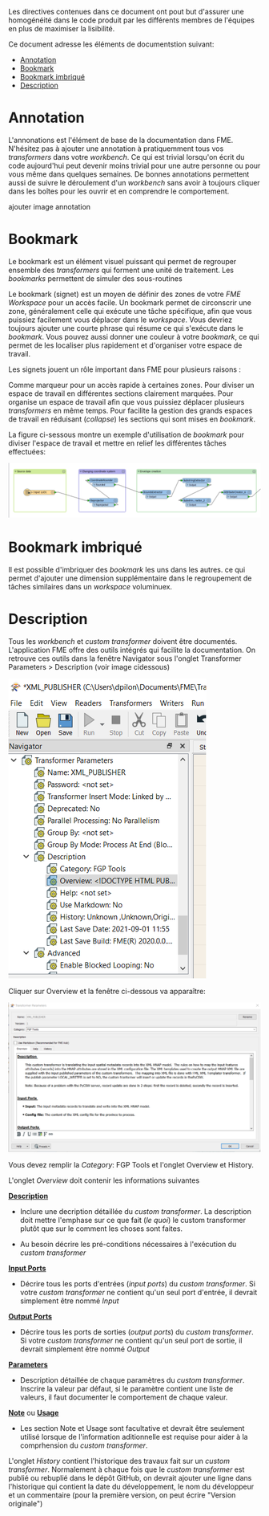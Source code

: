 Les directives contenues dans ce document ont pout but d'assurer une homogénéité dans le code produit par les différents membres de l'équipes en plus de maximiser la lisibilité.

Ce document adresse les éléments de documentstion suivant:

 - [Annotation](#Annotation)
 - [Bookmark](#Bookmark)
 - [Bookmark imbriqué](#Bookmark-imbriqué)
 - [Description](#Description)


# Annotation

L'annonations est l'élément de base de la documentation dans FME.  N'hésitez pas à ajouter une annotation à pratiquemment tous vos *transformers* dans votre *workbench*.  Ce qui est trivial lorsqu'on écrit du code aujourd'hui peut devenir moins trivial pour une autre personne ou pour vous même dans quelques semaines.  De bonnes annotations permettent aussi de suivre le déroulement d'un *workbench* sans avoir à toujours cliquer dans les boîtes pour les ouvrir et en comprendre le comportement.

ajouter image annotation

# Bookmark

Le bookmark est un élément visuel puissant qui permet de regrouper ensemble des *transformers* qui forment une unité de traitement.  Les *bookmarks* permettent de simuler des sous-routines

Le bookmark (signet) est un moyen de définir des zones de votre *FME Workspace* pour un accès facile. Un bookmark permet de circonscrir une zone, généralement celle qui exécute une tâche spécifique, afin que vous puissiez facilement vous déplacer dans le *workspace*.  Vous devriez toujours ajouter une courte phrase qui résume ce qui s'exécute dans le *bookmark*.  Vous pouvez aussi donner une couleur à votre *bookmark*, ce qui permet de les localiser plus rapidement et d'organiser votre espace de travail.

Les signets jouent un rôle important dans FME pour plusieurs raisons :

Comme marqueur pour un accès rapide à certaines zones.
Pour diviser un espace de travail en différentes sections clairement marquées.
Pour organise un espace de travail afin que vous puissiez déplacer plusieurs *transformers* en même temps.
Pour facilite la gestion des grands espaces de travail en réduisant (*collapse*) les sections qui sont mises en *bookmark*.

La figure ci-sessous montre un exemple d'utilisation de *bookmark* pour diviser l'espace de travail et mettre en relief les différentes tâches effectuées:

![img.png](img.png)

# Bookmark imbriqué

Il est possible d'imbriquer des *bookmark* les uns dans les autres.  ce qui permet d'ajouter une dimension supplémentaire dans le regroupement de tâches similaires dans un *workspace* voluminuex.

# Description

Tous les *workbench* et *custom transformer* doivent être documentés.  L'application FME offre des outils intégrés qui facilite la documentation.  On retrouve ces outils dans la fenêtre Navigator sous l'onglet Transformer Parameters > Description (voir image cidessous)

![img_1.png](img_1.png)

Cliquer sur Overview et la fenêtre ci-dessous va apparaître:

![img_2.png](img_2.png)

Vous devez remplir la *Category*: FGP Tools et l'onglet Overview et History.

L'onglet *Overview* doit contenir les informations suivantes

<u>**Description**</u>

  * Inclure une decription détaillée du *custom transformer*.  La description doit mettre l'emphase sur ce que fait (*le quoi*) le custom transformer plutôt que sur le comment les choses sont faites.

  * Au besoin décrire les pré-conditions nécessaires à l'exécution du *custom transformer*

 
<u>**Input Ports**</u>

  * Décrire tous les ports d'entrées (*input ports*) du *custom transformer*. Si votre *custom transformer* ne contient qu'un seul port d'entrée, il devrait simplement être nommé *Input*


<u>**Output Ports**</u>

  * Décrire tous les ports de sorties (*output ports*) du *custom transformer*. Si votre *custom transformer* ne contient qu'un seul port de sortie, il devrait simplement être nommé *Output*


<u>**Parameters**</u>

  * Description détaillée de chaque paramètres du *custom transformer*.  Inscrire la valeur par défaut, si le paramètre contient une liste de valeurs, il faut documenter le comportement de chaque valeur. 


<u>**Note**</u> ou <u>**Usage**</u> 

  * Les section Note et Usage sont facultative et devrait être seulement utilisé lorsque de l'information aditionnelle est requise pour aider à la comprhension du *custom transformer*.


L'onglet *History* contient l'historique des travaux fait sur un *custom transformer*.  Normalement à chaque fois que le *custom transformer* est publié ou rebuplié dans le dépôt GitHub, on devrait ajouter une ligne dans l'historique qui contient la date du développement, le nom du développeur et un commentaire (pour la première version, on peut écrire "Version originale")
